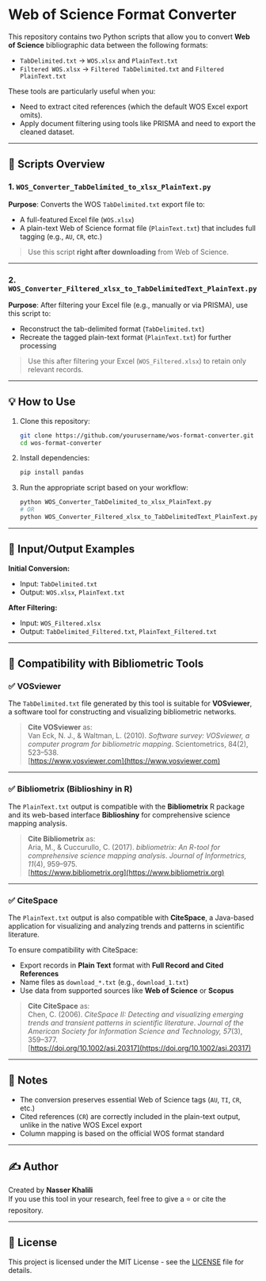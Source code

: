 # Web of Science Format Converter

This repository contains two Python scripts that allow you to convert **Web of Science** bibliographic data between the following formats:

- `TabDelimited.txt` → `WOS.xlsx` and `PlainText.txt`
- `Filtered WOS.xlsx` → `Filtered TabDelimited.txt` and `Filtered PlainText.txt`

These tools are particularly useful when you:
- Need to extract cited references (which the default WOS Excel export omits).
- Apply document filtering using tools like PRISMA and need to export the cleaned dataset.

---

## 🔧 Scripts Overview

### 1. `WOS_Converter_TabDelimited_to_xlsx_PlainText.py`
**Purpose**: Converts the WOS `TabDelimited.txt` export file to:
- A full-featured Excel file (`WOS.xlsx`)
- A plain-text Web of Science format file (`PlainText.txt`) that includes full tagging (e.g., `AU`, `CR`, etc.)

> Use this script **right after downloading** from Web of Science.

---

### 2. `WOS_Converter_Filtered_xlsx_to_TabDelimitedText_PlainText.py`
**Purpose**: After filtering your Excel file (e.g., manually or via PRISMA), use this script to:
- Reconstruct the tab-delimited format (`TabDelimited.txt`)
- Recreate the tagged plain-text format (`PlainText.txt`) for further processing

> Use this after filtering your Excel (`WOS_Filtered.xlsx`) to retain only relevant records.

---

## 💡 How to Use

1. Clone this repository:
    ```bash
    git clone https://github.com/yourusername/wos-format-converter.git
    cd wos-format-converter
    ```

2. Install dependencies:
    ```bash
    pip install pandas
    ```

3. Run the appropriate script based on your workflow:
    ```bash
    python WOS_Converter_TabDelimited_to_xlsx_PlainText.py
    # OR
    python WOS_Converter_Filtered_xlsx_to_TabDelimitedText_PlainText.py
    ```

---

## 📂 Input/Output Examples

**Initial Conversion:**
- Input: `TabDelimited.txt`
- Output: `WOS.xlsx`, `PlainText.txt`

**After Filtering:**
- Input: `WOS_Filtered.xlsx`
- Output: `TabDelimited_Filtered.txt`, `PlainText_Filtered.txt`

---

## 🧪 Compatibility with Bibliometric Tools

### ✅ VOSviewer
The `TabDelimited.txt` file generated by this tool is suitable for **VOSviewer**, a software tool for constructing and visualizing bibliometric networks.

> **Cite VOSviewer** as:  
> Van Eck, N. J., & Waltman, L. (2010). *Software survey: VOSviewer, a computer program for bibliometric mapping*. Scientometrics, 84(2), 523–538.  
> [https://www.vosviewer.com](https://www.vosviewer.com)

---

### ✅ Bibliometrix (Biblioshiny in R)
The `PlainText.txt` output is compatible with the **Bibliometrix** R package and its web-based interface **Biblioshiny** for comprehensive science mapping analysis.

> **Cite Bibliometrix** as:  
> Aria, M., & Cuccurullo, C. (2017). *bibliometrix: An R-tool for comprehensive science mapping analysis*. *Journal of Informetrics, 11*(4), 959–975.  
> [https://www.bibliometrix.org](https://www.bibliometrix.org)

---

### ✅ CiteSpace
The `PlainText.txt` output is also compatible with **CiteSpace**, a Java-based application for visualizing and analyzing trends and patterns in scientific literature.

To ensure compatibility with CiteSpace:
- Export records in **Plain Text** format with **Full Record and Cited References**
- Name files as `download_*.txt` (e.g., `download_1.txt`)
- Use data from supported sources like **Web of Science** or **Scopus**

> **Cite CiteSpace** as:  
> Chen, C. (2006). *CiteSpace II: Detecting and visualizing emerging trends and transient patterns in scientific literature*. *Journal of the American Society for Information Science and Technology, 57*(3), 359–377.  
> [https://doi.org/10.1002/asi.20317](https://doi.org/10.1002/asi.20317)

---

## 📌 Notes

- The conversion preserves essential Web of Science tags (`AU`, `TI`, `CR`, etc.)
- Cited references (`CR`) are correctly included in the plain-text output, unlike in the native WOS Excel export
- Column mapping is based on the official WOS format standard

---

## ✍️ Author

Created by **Nasser Khalili**  
If you use this tool in your research, feel free to give a ⭐ or cite the repository.

---

## 📄 License

This project is licensed under the MIT License - see the [LICENSE](LICENSE) file for details.
